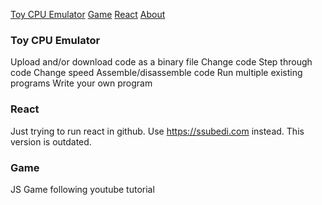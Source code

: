 [Toy CPU Emulator](/toy-cpu-emulator)
[Game](/game)
[React](/react)
[About](/about)


### Toy CPU Emulator
Upload and/or download code as a binary file
Change code
Step through code
Change speed
Assemble/disassemble code
Run multiple existing programs
Write your own program

### React
Just trying to run react in github.
Use https://ssubedi.com instead.
This version is outdated.

### Game
JS Game following youtube tutorial